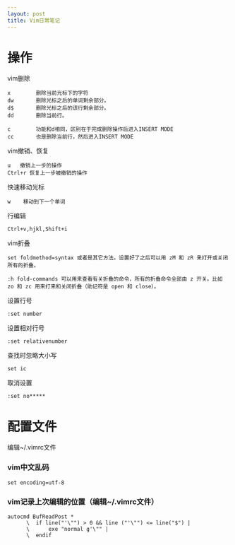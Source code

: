 ```yaml
---
layout: post
title: Vim日常笔记
---
```


# 操作

vim删除

    x        删除当前光标下的字符
    dw       删除光标之后的单词剩余部分。
    d$       删除光标之后的该行剩余部分。
    dd       删除当前行。

    c        功能和d相同，区别在于完成删除操作后进入INSERT MODE
    cc       也是删除当前行，然后进入INSERT MODE

vim撤销、恢复

    u   撤销上一步的操作
    Ctrl+r 恢复上一步被撤销的操作

快速移动光标

	w    移动到下一个单词

行编辑

	Ctrl+v,hjkl,Shift+i

vim折叠

	set foldmethod=syntax 或者是其它方法。设置好了之后可以用 zM 和 zR 来打开或关闭所有的折叠。

	:h fold-commands 可以用来查看有关折叠的命令，所有的折叠命令全部由 z 开关。比如 zo 和 zc 用来打来和关闭折叠（助记符是 open 和 close）。

设置行号

	:set number

设置相对行号

	:set relativenumber

查找时忽略大小写

	set ic

取消设置

	:set no*****

# 配置文件

编辑~/.vimrc文件

### vim中文乱码 ###

    set encoding=utf-8
 
### vim记录上次编辑的位置（编辑~/.vimrc文件） ###

    autocmd BufReadPost *
          \  if line("'\"") > 0 && line ("'\"") <= line("$") |
          \      exe "normal g'\"" |
          \  endif
